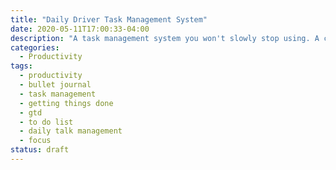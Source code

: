 ```yaml
---
title: "Daily Driver Task Management System"
date: 2020-05-11T17:00:33-04:00
description: "A task management system you won't slowly stop using. A cross between bullet journaling, GTD, and a simple to-do list."
categories:
  - Productivity
tags:
  - productivity
  - bullet journal
  - task management
  - getting things done
  - gtd
  - to do list
  - daily talk management
  - focus
status: draft
---
```


